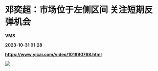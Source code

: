 # 邓奕超：市场位于左侧区间 关注短期反弹机会
**VMS**

**2023-10-31 01:28**

**https://www.yicai.com/video/101890768.html**

![](http://imgcdn.yicai.com/vms-new/2023/10/b4316f6f-f3e8-477c-a611-a6aea59cc78f_7yOg.jpg)